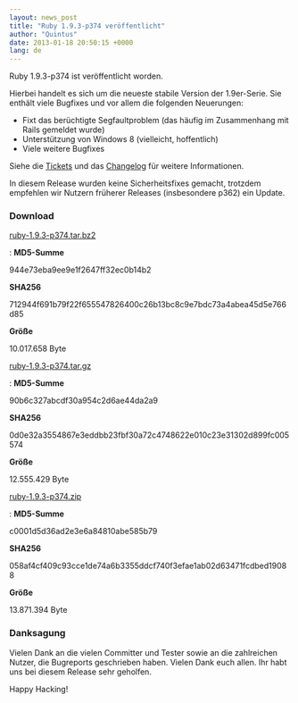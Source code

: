 ```yaml
---
layout: news_post
title: "Ruby 1.9.3-p374 veröffentlicht"
author: "Quintus"
date: 2013-01-18 20:50:15 +0000
lang: de
---
```


Ruby 1.9.3-p374 ist veröffentlicht worden.

Hierbei handelt es sich um die neueste stabile Version der 1.9er-Serie.
Sie enthält viele Bugfixes und vor allem die folgenden Neuerungen:

* Fixt das berüchtigte Segfaultproblem (das häufig im Zusammenhang mit
  Rails gemeldet wurde)
* Unterstützung von Windows 8 (vielleicht, hoffentlich)
* Viele weitere Bugfixes

Siehe die [Tickets][1] und das [Changelog][2] für weitere Informationen.

In diesem Release wurden keine Sicherheitsfixes gemacht, trotzdem
empfehlen wir Nutzern früherer Releases (insbesondere p362) ein Update.

### Download

[ruby-1.9.3-p374.tar.bz2][3]

: **MD5-Summe**

  944e73eba9ee9e1f2647ff32ec0b14b2

  **SHA256**

  712944f691b79f22f655547826400c26b13bc8c9e7bdc73a4abea45d5e766d85

  **Größe**

  10\.017.658 Byte

[ruby-1.9.3-p374.tar.gz][4]

: **MD5-Summe**

  90b6c327abcdf30a954c2d6ae44da2a9

  **SHA256**

  0d0e32a3554867e3eddbb23fbf30a72c4748622e010c23e31302d899fc005574

  **Größe**

  12\.555.429 Byte

[ruby-1.9.3-p374.zip][5]

: **MD5-Summe**

  c0001d5d36ad2e3e6a84810abe585b79

  **SHA256**

  058af4cf409c93cce1de74a6b3355ddcf740f3efae1ab02d63471fcdbed19088

  **Größe**

  13\.871.394 Byte

### Danksagung

Vielen Dank an die vielen Committer und Tester sowie an die zahlreichen
Nutzer, die Bugreports geschrieben haben. Vielen Dank euch allen. Ihr
habt uns bei diesem Release sehr geholfen.

Happy Hacking!



[1]: https://bugs.ruby-lang.org/projects/ruby-193/issues?set_filter=1&amp;status_id=5
[2]: http://svn.ruby-lang.org/repos/ruby/tags/v1_9_3_374/ChangeLog
[3]: ftp://ftp.ruby-lang.org/pub/ruby/1.9/ruby-1.9.3-p374.tar.bz2
[4]: ftp://ftp.ruby-lang.org/pub/ruby/1.9/ruby-1.9.3-p374.tar.gz
[5]: ftp://ftp.ruby-lang.org/pub/ruby/1.9/ruby-1.9.3-p374.zip
